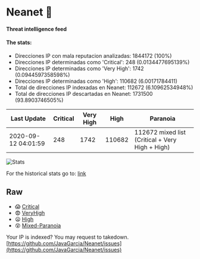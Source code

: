 # Neanet :hocho:
#### Threat intelligence feed
#### The stats:

- Direcciones IP con mala reputacion analizadas: 1844172 (100%)
- Direcciones IP determinadas como 'Critical':  248 (0.0134477695139%)
- Direcciones IP determinadas como 'Very High':  1742 (0.0944597358598%)
- Direcciones IP determinadas como 'High':  110682 (6.00171784411)
- Total de direcciones IP indexadas en Neanet:  112672 (6.10962534948%)
- Total de direcciones IP descartadas en Neanet:  1731500 (93.8903746505%)

| Last Update | Critical | Very High | High | Paranoia |
| --- | --- | --- | --- | --- |
| 2020-09-12 04:01:59 | 248 | 1742 | 110682 | 112672 mixed list (Critical + Very High + High)|

![Stats](https://docs.google.com/spreadsheets/d/e/2PACX-1vSnaNMIXVabIpDJjufMlzH7poXnshF3mgd8Is1g9ytUEzVsP5my4Trn8f-xkoLLQ38xpL3HtmUexLo6/pubchart?oid=501124687&format=image)

For the historical stats go to: [link](/stats.csv)
## Raw
- :scream: [Critical](https://raw.githubusercontent.com/JavaGarcia/Neanet/master/blacklists/neanet_critical.txt)
- :fearful: [VeryHigh](https://raw.githubusercontent.com/JavaGarcia/Neanet/master/blacklists/neanet_veryHigh.txtt)
- :frowning: [High](https://raw.githubusercontent.com/JavaGarcia/Neanet/master/blacklists/neanet_high.txt)
- :dizzy_face: [Mixed-Paranoia](https://raw.githubusercontent.com/JavaGarcia/Neanet/master/blacklists/neanet_all.txt)


Your IP is indexed? You may request to takedown. [https://github.com/JavaGarcia/Neanet/issues](https://github.com/JavaGarcia/Neanet/issues)





















































































































































































































































































































































































































































































































































































































































































































































